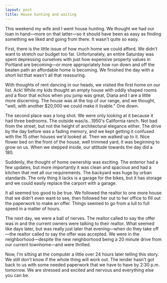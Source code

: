 ```yaml
---
layout: post
title: House hunting and waiting
---
```


<p>This weekend my wife and I went house hunting. We thought we had our loan in hand—more on that latter—so it should have been as easy as finding something we liked and going from there. It wasn't quite so easy.</p>
<p>First, there is the little issue of how much home we could afford. We didn't want to stretch our budget too far. Unfortunately, an entire Saturday was spent depressing ourselves with just how expensive property values in Portland are becoming—or more appropriately how run down and off the beaten path an affordable home is becoming. We finished the day with a short list that wasn't all that reassuring.</p>
<p>With thoughts of rent dancing in our heads, we visited the first home on our list. Ack! While my kids thought an empty house with oddly shaped rooms and a floor that echos when you jump was great, Diana and I are a little more discerning. The house was at the top of our range, and we thought, "well, with another $20,000 we could make it livable." One down.</p>
<p>The second place was a long shot. We were only looking at it because it had three bedrooms. The outside was/is...1950's California ranch. Not bad from the street, but not the height of architectural elegance either. The drive by the day before was a fading memory, and we kept getting it confused with the 15 other houses we'd looked at. Then we walked up to it. Nice flower bed on the front of the house, well trimmed yard, it was beginning to grow on us. When we stepped inside, our attitude towards the day did a 180.</p>
<p>Suddenly, the thought of home ownership was exciting. The enterior had a few updates, but more importantly it was clean and spacious and had a kitchen that met all our requirements. The backyard was huge by urban standards. The only thing it lacks is a garage for the bikes, but it has storage and we could easily replace the carport with a garage.</p>
<p>It all seemed too good to be true. We followed the realtor to one more house that we didn't even want to see, then followed her out to her office to fill out the paperwork to make an offer. Things seemed to go from a lull to full speed in a matter of hours.</p>
<p>The next day, we were a ball of nerves. The realtor called to say the offer was in and the current owners were talking to their realtor. What seemed like days later, but was really just later that evening—when do they take off—the realtor called to say the offer was accepted. We were in the neighborhood—despite the new neighborhood being a 20 minute drive from our current townhome—and were thrilled.</p>
<p>Now, I'm sitting at the computer a little over 24 hours later telling this story. We still don't know if the whole thing will work out. The lender hasn't got back to us with some needed paperwork that we have to have by 2:30 p.m. tomorrow. We are stressed and excited and nervous and everything else you can be.</p>
